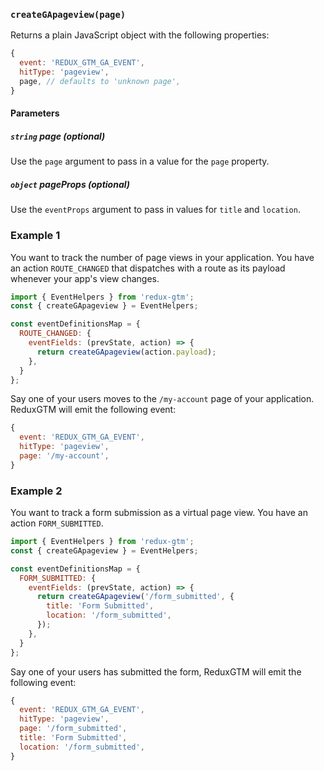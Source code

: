 ### `createGApageview(page)`

Returns a plain JavaScript object with the following properties:
```js
{
  event: 'REDUX_GTM_GA_EVENT',
  hitType: 'pageview',
  page, // defaults to 'unknown page',
}
```

#### Parameters
##### `string` page *(optional)*
Use the `page` argument to pass in a value for the `page` property.
##### `object` pageProps *(optional)*
Use the `eventProps` argument to pass in values for `title` and `location`.

### Example 1
You want to track the number of page views in your application. You
have an action `ROUTE_CHANGED` that dispatches with a route as its
payload whenever your app's view changes.

```js
import { EventHelpers } from 'redux-gtm';
const { createGApageview } = EventHelpers;

const eventDefinitionsMap = {
  ROUTE_CHANGED: {
    eventFields: (prevState, action) => {
      return createGApageview(action.payload);
    },
  }
};
```

Say one of your users moves to the `/my-account` page of your
application. ReduxGTM will emit the following event:

```js
{
  event: 'REDUX_GTM_GA_EVENT',
  hitType: 'pageview',
  page: '/my-account',
}
```

### Example 2
You want to track a form submission as a virtual page view. You
have an action `FORM_SUBMITTED`.

```js
import { EventHelpers } from 'redux-gtm';
const { createGApageview } = EventHelpers;

const eventDefinitionsMap = {
  FORM_SUBMITTED: {
    eventFields: (prevState, action) => {
      return createGApageview('/form_submitted', {
        title: 'Form Submitted',
        location: '/form_submitted',
      });
    },
  }
};
```

Say one of your users has submitted the form, ReduxGTM will emit the following event:

```js
{
  event: 'REDUX_GTM_GA_EVENT',
  hitType: 'pageview',
  page: '/form_submitted',
  title: 'Form Submitted',
  location: '/form_submitted',
}
```

